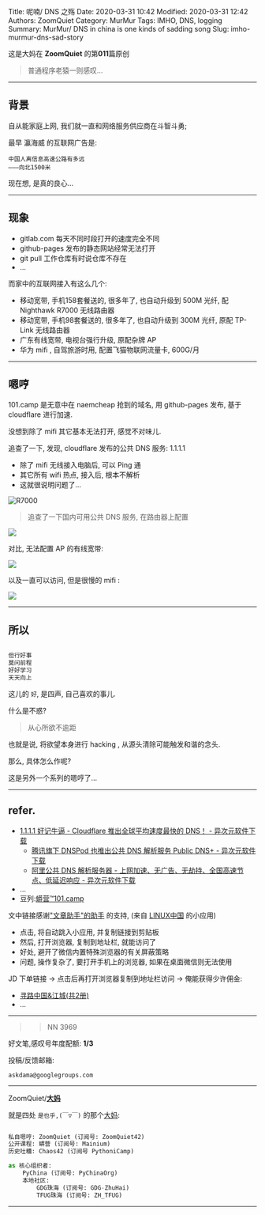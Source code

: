 Title: 呢喃/ DNS 之殇
Date: 2020-03-31 10:42
Modified: 2020-03-31 12:42
Authors: ZoomQuiet
Category: MurMur
Tags: IMHO, DNS, logging
Summary: MurMur/ DNS in china is one kinds of sadding song
Slug: imho-murmur-dns-sad-story


这是大妈在 **ZoomQuiet** 的第**011**篇原创

> 普通程序老猿一则感叹...

-------------
## 背景

自从能家庭上网, 我们就一直和网络服务供应商在斗智斗勇;

最早 瀛海威 的互联网广告是:

    中国人离信息高速公路有多远
    ———向北1500米

现在想, 是真的良心...

-------------
## 现象

- gitlab.com 每天不同时段打开的速度完全不同
- github-pages 发布的静态网站经常无法打开
- git pull 工作仓库有时说仓库不存在
- ...


而家中的互联网接入有这么几个:

- 移动宽带, 手机158套餐送的, 很多年了, 也自动升级到 500M 光纤, 配 Nighthawk R7000 无线路由器
- 移动宽带, 手机98套餐送的, 很多年了, 也自动升级到 300M 光纤, 原配 TP-Link 无线路由器
- 广东有线宽带, 电视台强行升级, 原配杂牌 AP
- 华为 mifi , 自驾旅游时用, 配置飞猫物联网流量卡, 600G/月


-------------
## 嗯哼

101.camp 是无意中在 naemcheap 抢到的域名, 用 github-pages 发布,
基于 cloudflare 进行加速.

没想到除了 mifi 其它基本无法打开,
感觉不对味儿.

追查了一下, 发现, cloudflare 发布的公共 DNS 服务: 1.1.1.1 

- 除了 mifi 无线接入电脑后, 可以 Ping 通
- 其它所有 wifi 热点, 接入后, 根本不解析
- 这就很说明问题了...

![R7000](http://ydlj.zoomquiet.top/ipic/2020-03-31-cfgAP.jpg)

> 追查了一下国内可用公共 DNS 服务, 在路由器上配置

![](http://ydlj.zoomquiet.top/ipic/2020-03-31-cnPUBDNS.jpg)

对比, 无法配置 AP 的有线宽带:

![](http://ydlj.zoomquiet.top/ipic/2020-03-31-cnNOMDNS.jpg)

以及一直可以访问, 但是很慢的 mifi :

![](http://ydlj.zoomquiet.top/ipic/2020-03-31-mifi.jpg)


-------------
## 所以

```python

但行好事
莫问前程
好好学习
天天向上

```

这儿的 `好`, 是四声, 自己喜欢的事儿.

什么是不惑?

> 从心所欲不逾距

也就是说, 将欲望本身进行 hacking , 从源头清除可能触发和谐的念头.

那么, 具体怎么作呢?

这是另外一个系列的嗯哼了...


-------------
## refer.

- [1.1.1.1 好记牛逼 - Cloudflare 推出全球平均速度最快的 DNS！ - 异次元软件下载](https://www.iplaysoft.com/p/cloudflare-dns)
    + [腾讯旗下 DNSPod 也推出公共 DNS 解析服务 Public DNS+ - 异次元软件下载](https://www.iplaysoft.com/news/2773)
    + [阿里公共 DNS 解析服务器 - 上网加速、无广告、无劫持、全国高速节点、低延迟响应 - 异次元软件下载](https://www.iplaysoft.com/alidns.html)
- ...
- 豆列:[蟒营™101.camp](https://www.douban.com/doulist/119293075/)


文中链接感谢["文章助手"的助手](https://linux.cn/static/tools/a.html) 的支持,
(来自 [LINUX中国]((https://linux.cn/article-11850-1.html)) 的小应用)

- 点击, 将自动跳入小应用, 并复制链接到剪贴板
- 然后, 打开浏览器, 复制到地址栏, 就能访问了
- 好处, 避开了微信内置特殊浏览器的有关屏蔽策略
- 问题, 操作复杂了, 要打开手机上的浏览器, 如果在桌面微信则无法使用


JD 下单链接 -> 点击后再打开浏览器复制到地址栏访问 -> 俺能获得少许佣金:

- [寻路中国&江城(共2册)](https://union-click.jd.com/jdc?e=&p=AyIGZRNdEgMTDlEbXCUHEANXGlgSCxsOUysfSlpMWGVCHlBDUAxLBQNQVk4YCQQAQB1AWQkFHUVBRhkSQw9THUJVEEMFSgxUVxZPI0AOFwVRGVoWBRsOXB1rC2RaQQNlDEFhZ0NcT159dhtGKX5bUw4eN1QrWxQDEQVWGFkXBSI3VRxrVGwXBl0cXiUDIgdRElkdBxIAUxhcFwsiAFUSa35cTFs1XwNBRyI3ZRhrJTISN1YrGXsBQVcFElNCARMPAU5eEVIVD1wfDxMDFQcBTwkQVkJXUytZFAMWDg%3D%3D)
- ...

-------------
>> NN 3969

好文笔,感叹号年度配额: **1/3**

投稿/反馈邮箱:

    askdama@googlegroups.com

-------------

ZoomQuiet/**[大妈](https://mp.weixin.qq.com/s/N5TuRRbF485D4Q90XdDA7g)**

就是四处 `是也乎,(￣▽￣)` 的那个[大妈](https://mp.weixin.qq.com/s/N5TuRRbF485D4Q90XdDA7g):


```python

私自嗯哼: ZoomQuiet (订阅号: ZoomQuiet42)
公开课程: 蟒营 (订阅号: Mainium)
历史吐糟: Chaos42 (订阅号 PythoniCamp)

as 核心组织者:
    PyChina (订阅号: PyChinaOrg)
    本地社区: 
        GDG珠海 (订阅号: GDG-ZhuHai)
        TFUG珠海 (订阅号: ZH_TFUG)
```

-------------

